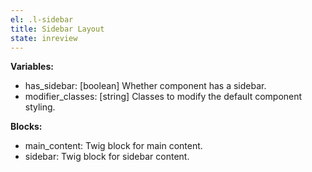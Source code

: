 ```yaml
---
el: .l-sidebar
title: Sidebar Layout
state: inreview
---
```


__Variables:__
* has_sidebar: [boolean] Whether component has a sidebar.
* modifier_classes: [string] Classes to modify the default component styling.

__Blocks:__
* main_content: Twig block for main content.
* sidebar: Twig block for sidebar content.
